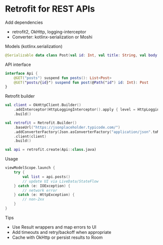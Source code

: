 # Retrofit for REST APIs

Add dependencies
- retrofit2, OkHttp, logging-interceptor
- Converter: kotlinx-serialization or Moshi

Models (kotlinx.serialization)
```kotlin
@Serializable data class Post(val id: Int, val title: String, val body: String)
```

API interface
```kotlin
interface Api {
    @GET("posts") suspend fun posts(): List<Post>
    @GET("posts/{id}") suspend fun post(@Path("id") id: Int): Post
}
```

Retrofit builder
```kotlin
val client = OkHttpClient.Builder()
    .addInterceptor(HttpLoggingInterceptor().apply { level = HttpLoggingInterceptor.Level.BODY })
    .build()

val retrofit = Retrofit.Builder()
    .baseUrl("https://jsonplaceholder.typicode.com/")
    .addConverterFactory(Json.asConverterFactory("application/json".toMediaType()))
    .client(client)
    .build()

val api = retrofit.create(Api::class.java)
```

Usage
```kotlin
viewModelScope.launch {
    try {
        val list = api.posts()
        // update UI via LiveData/StateFlow
    } catch (e: IOException) {
        // network error
    } catch (e: HttpException) {
        // non-2xx
    }
}
```

Tips
- Use Result wrappers and map errors to UI
- Add timeouts and retry/backoff when appropriate
- Cache with OkHttp or persist results to Room
